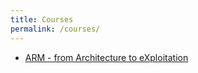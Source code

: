 ```yaml
---
title: Courses
permalink: /courses/
---
```


*  [ARM - from Architecture to eXploitation](/arm_from_architecture_to_exploitation/)
